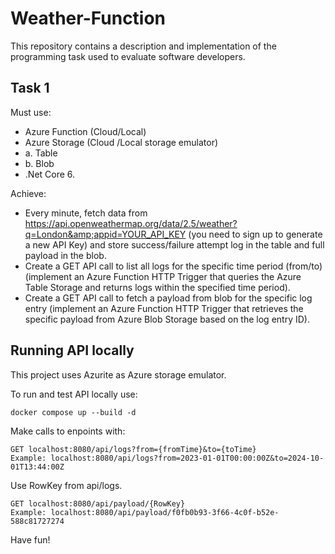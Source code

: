 # Weather-Function
This repository contains a description and implementation of the programming task used to evaluate software developers.

## Task 1

Must use:
* Azure Function (Cloud/Local)
* Azure Storage (Cloud /Local storage emulator)
* a. Table
* b. Blob
* .Net Core 6.

Achieve:
* Every minute, fetch data from
https://api.openweathermap.org/data/2.5/weather?q=London&amp;appid=YOUR_API_KEY (you
need to sign up to generate a new API Key) and store success/failure attempt log in the table
and full payload in the blob.
* Create a GET API call to list all logs for the specific time period (from/to) (implement an
Azure Function HTTP Trigger that queries the Azure Table Storage and returns logs within
the specified time period).
* Create a GET API call to fetch a payload from blob for the specific log entry (implement an
Azure Function HTTP Trigger that retrieves the specific payload from Azure Blob Storage
based on the log entry ID).

## Running API locally

This project uses Azurite as Azure storage emulator.

To run and test API locally use:

```
docker compose up --build -d
```

Make calls to enpoints with:

```
GET localhost:8080/api/logs?from={fromTime}&to={toTime}
Example: localhost:8080/api/logs?from=2023-01-01T00:00:00Z&to=2024-10-01T13:44:00Z
```

Use RowKey from api/logs.
```
GET localhost:8080/api/payload/{RowKey}
Example: localhost:8080/api/payload/f0fb0b93-3f66-4c0f-b52e-588c81727274
```

Have fun!
